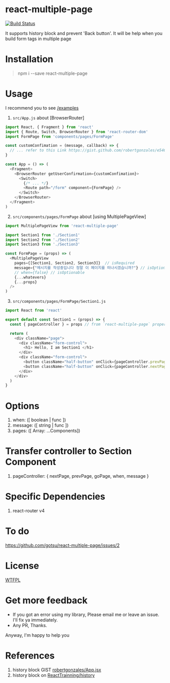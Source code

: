 # react-multiple-page

[![Build Status](https://travis-ci.org/gotsu/react-multiple-page.svg?branch=master)](https://travis-ci.org/gotsu/react-multiple-page)

It supports history block and prevent 'Back button'. It will be help when you build form tags in multiple page

# Installation

> npm i --save react-multiple-page

# Usage 

I recommend you to see [/examples](https://github.com/gotsu/react-multiple-page/tree/master/examples)

1. `src/App.js` about [BrowserRouter]

``` js
import React, { Fragment } from 'react'
import { Route, Switch, BrowserRouter } from 'react-router-dom'
import FormPage from 'components/pages/FormPage'

const customConfimation = (message, callback) => {
  // ... refer to this Link https://gist.github.com/robertgonzales/e54699212da497740845712f3648d98c
}

const App = () => (
  <Fragment>
    <BrowserRouter getUserConfirmation={customConfimation}>
      <Switch>
        {/* ... */}
        <Route path="/form" component={FormPage} /> 
      </Switch>
    </BrowserRouter>
  </Fragment>
)
```

2. `src/components/pages/FormPage` about [using MultiplePageView]

``` js
import MultiplePageView from 'react-multiple-page'

import Section1 from './Section1'
import Section2 from './Section2'
import Section3 from './Section3'

const FormPage = (props) => (
  <MultiplePageView
    pages={[Section1, Section2, Section3]}  // isRequired
    message={"메시지를 작성중입니다 정말 이 페이지를 떠나시겠습니까?"} // isOptionable
    // when={false} // isOptionable
    {...whatevers}
    {...props}
  />
)
```

3. `src/components/pages/FormPage/Section1.js`

``` js
import React from 'react'

export default const Section1 = (props) => {
  const { pageController } = props // from `react-multiple-page` property. that have a role control about this lib

  return (
    <div className="page">
      <div className="form-control">
        <h1> Hello, I am Section1 </h1>
      </div>
      <div className="form-control">
        <button className="half-button" onClick={pageController.prevPage}>Prev</button>
        <button className="half-button" onClick={pageController.nextPage}>Next</button>
      </div>
    </div>
  )
}
```

# Options

1. when: ([ boolean | func ])
2. message: ([ string | func ])
3. pages: ([ Array: ...Components])

# Transfer controller to Section Component

1. pageController: { nextPage, prevPage, goPage, when, message }

# Specific Dependencies

1. react-router v4

# To do

https://github.com/gotsu/react-multiple-page/issues/2

# License

[WTFPL](http://www.wtfpl.net/)

# Get more feedback

- If you got an error using my library, Please email me or leave an issue. I'll fix ya immediately.
- Any PR, Thanks.

Anyway, I'm happy to help you


# References

 1. history block GIST [robertgonzales/App.jsx](https://gist.github.com/robertgonzales/e54699212da497740845712f3648d98c)
 2. history block on [ReactTrainning/history](https://github.com/ReactTraining/history#blocking-transitions)